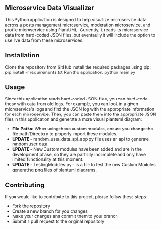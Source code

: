 ## Microservice Data Visualizer

This Python application is designed to help visualize microservice data across a posts management microservice, moderation microservice, and profile microservice using PlantUML. Currently, it reads its microservice data from hard-coded JSON files, but eventaully it will include the option to use live data from these microservices.

## Installation

Clone the repository from GitHub
Install the required packages using pip: pip install -r requirements.txt
Run the application: python main.py

## Usage

Since this application reads hard-coded JSON files, you can hard-code these with data from old logs. For example, you can look in a given microservice's logs and find the JSON log with the appropriate information for each microservice. Then, you can paste them into the appropriate JSON files in this application and generate a more visual plantuml diagram:
- __File Paths__: When using these custom modules, ensure you change the file path/Directory to properly import these modules.
- __UPDATE__ - random_user_data_api_app.py file uses an api to generate random user data.
- __UPDATE__ - New Custom modules have been added and are in the development phase, so they are partially incomplete and only have limited functionality at this moment.
- __UPDATE__ - TestingModules.py - is a file to test the new Custom Modules generating png files of plantuml diagrams.

## Contributing

If you would like to contribute to this project, please follow these steps:
- Fork the repository
- Create a new branch for you changes
- Make your changes and commit them to your branch
- Submit a pull request to the original repository

